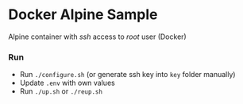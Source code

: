 # Docker Alpine Sample

Alpine container with *ssh* access to *root* user (Docker)

### Run
- Run `./configure.sh` (or generate ssh key into `key` folder manually)
- Update `.env` with own values
- Run `./up.sh` or `./reup.sh`
